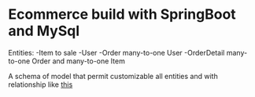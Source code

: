 # Ecommerce build with SpringBoot and MySql

Entities:
-Item to sale
-User
-Order many-to-one User
-OrderDetail many-to-one Order and many-to-one Item


A schema of model that permit customizable all entities and with relationship like [this](https://mherlea.000webhostapp.com/db.html)

